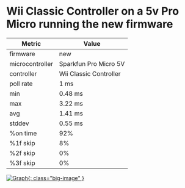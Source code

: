# Wii Classic Controller on a 5v Pro Micro running the new firmware

| Metric          | Value                  |
| --------------- | ---------------------- |
| firmware        | new                    |
| microcontroller | Sparkfun Pro Micro 5V           |
| controller      | Wii Classic Controller |
| poll rate       | 1 ms                   |
| min             | 0.48 ms                |
| max             | 3.22 ms                |
| avg             | 1.41 ms                |
| stddev          | 0.55 ms                |
| %on time        | 92%                    |
| %1f skip        | 8%                     |
| %2f skip        | 0%                     |
| %3f skip        | 0%                     |

[![Graph](../../assets/images/results/santroller_classic_micro_5v.png){: class="big-image" }](../../assets/images/results/santroller_classic_micro_5v.png)
